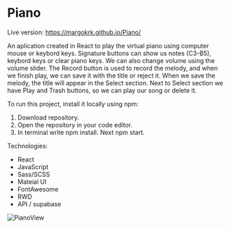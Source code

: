 # Piano

Live version: https://margokrk.github.io/Piano/

An aplication created in React to play the virtual piano using computer mouse or keybord keys.
Signature buttons can show us notes (C3-B5), keybord keys or clear piano keys. We can also change volume using the volume slider.
The Record button is used to record the melody, and when we finish play, we can save it with the title or reject it.
When we save the melody, the title will appear in the Select section. Next to Select section we have Play and Trash buttons, so we can play our song or delete it.

To run this project, install it locally using npm:

1. Download repository.
2. Open the repository in your code editor.
3. In terminal write npm install. Next npm start.

Technologies:

- React
- JavaScript
- Sass/SCSS
- Mateial UI
- FontAwesome
- RWD
- API / supabase

![PianoView](https://margokrk.github.io/Piano/)
